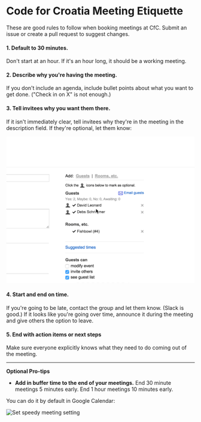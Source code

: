 Code for Croatia Meeting Etiquette
=====

These are good rules to follow when booking meetings at CfC. Submit an issue or create a pull request to suggest changes.

#### 1. Default to 30 minutes.
Don't start at an hour. If it's an hour long, it should be a working meeting.

#### 2. Describe why you're having the meeting.
If you don't include an agenda, include bullet points about what you want to get done. ("Check in on X" is not enough.)

#### 3. Tell invitees why you want them there.
If it isn't immediately clear, tell invitees why they're in the meeting in the description field. If they're optional, let them know:

![Show invitee they're optional](https://raw.githubusercontent.com/codeforamerica/meeting-etiquette/master/make-meeting-optional.gif)

#### 4. Start and end on time.
If you're going to be late, contact the group and let them know. (Slack is good.) If it looks like you're going over time, announce it during the meeting and give others the option to leave.

#### 5. End with action items or next steps
Make sure everyone explicitly knows what they need to do coming out of the meeting.

---------

**Optional Pro-tips**

* **Add in buffer time to the end of your meetings.** End 30 minute meetings 5 minutes early. End 1 hour meetings 10 minutes early. 

You can do it by default in Google Calendar:

![Set speedy meeting setting](https://github.com/codeforamerica/meeting-etiquette/raw/master/speedy-meeting-setting.gif)
